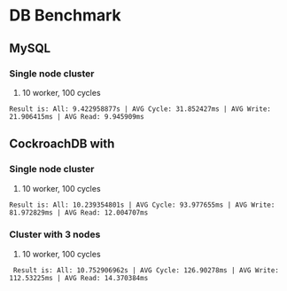 # DB Benchmark

## MySQL
### Single node cluster
1. 10 worker, 100 cycles
```text
Result is: All: 9.422958877s | AVG Cycle: 31.852427ms | AVG Write: 21.906415ms | AVG Read: 9.945909ms
```

## CockroachDB with
### Single node cluster
1. 10 worker, 100 cycles
```text
Result is: All: 10.239354801s | AVG Cycle: 93.977655ms | AVG Write: 81.972829ms | AVG Read: 12.004707ms
```
### Cluster with 3 nodes
1. 10 worker, 100 cycles
```text
 Result is: All: 10.752906962s | AVG Cycle: 126.90278ms | AVG Write: 112.53225ms | AVG Read: 14.370384ms
```
